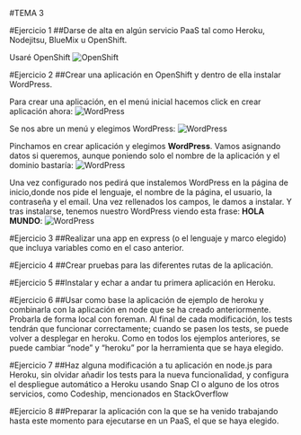 #TEMA 3

#Ejercicio 1
##Darse de alta en algún servicio PaaS tal como Heroku, Nodejitsu, BlueMix u OpenShift.

Usaré OpenShift
![OpenShift](https://i.gyazo.com/fa0a1ccd9cfef2e1519fe3221372e388.png)


#Ejercicio 2
##Crear una aplicación en OpenShift y dentro de ella instalar WordPress.

Para crear una aplicación, en el menú inicial hacemos click en crear aplicación ahora:
![WordPress](https://i.gyazo.com/95d07fded5eae3fdf886f6a7e948cbe8.png)

Se nos abre un menú y elegimos WordPress:
![WordPress](https://i.gyazo.com/8c08b1eb5308905277ea4bec7402166c.png)

Pinchamos en crear aplicación y elegimos **WordPress**. Vamos asignando datos si queremos, aunque poniendo solo el nombre de la aplicación y el dominio bastaría:
![WordPress](https://i.gyazo.com/768ee6f740d2aa3fb0b65d0bbda80365.png)

Una vez configurado nos pedirá que instalemos WordPress en la página de inicio,donde nos pide el lenguaje, el nombre de la página, el usuario, la contraseña y el email.
Una vez rellenados los campos, le damos a instalar.
Y tras instalarse, tenemos nuestro WordPress viendo esta frase: **HOLA MUNDO**:
![WordPress](https://i.gyazo.com/3e9d3523af91f59fe4186f12b0efc845.png)


#Ejercicio 3
##Realizar una app en express (o el lenguaje y marco elegido) que incluya variables como en el caso anterior.


#Ejercicio 4
##Crear pruebas para las diferentes rutas de la aplicación.


#Ejercicio 5
##Instalar y echar a andar tu primera aplicación en Heroku.


#Ejercicio 6
##Usar como base la aplicación de ejemplo de heroku y combinarla con la aplicación en node que se ha creado anteriormente. Probarla de forma local con foreman. Al final de cada modificación, los tests tendrán que funcionar correctamente; cuando se pasen los tests, se puede volver a desplegar en heroku. Como en todos los ejemplos anteriores, se puede cambiar “node” y “heroku” por la herramienta que se haya elegido.


#Ejercicio 7
##Haz alguna modificación a tu aplicación en node.js para Heroku, sin olvidar añadir los tests para la nueva funcionalidad, y configura el despliegue automático a Heroku usando Snap CI o alguno de los otros servicios, como Codeship, mencionados en StackOverflow


#Ejercicio 8
##Preparar la aplicación con la que se ha venido trabajando hasta este momento para ejecutarse en un PaaS, el que se haya elegido.

